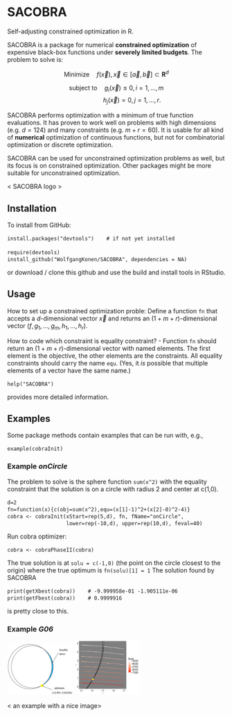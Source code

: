 # SACOBRA
Self-adjusting constrained optimization in R.

SACOBRA is a package for numerical **constrained optimization** of expensive black-box functions under **severely limited budgets**. The problem to solve is: 
```math 
\mbox{Minimize}\quad  f(\vec{x}) , \vec{x} \in [\vec{a},\vec{b}] \subset \mathbf{R}^d 
```
$$ \mbox{subject to}\quad g_i(\vec{x}) \le 0, i=1,\ldots,m    $$
$$ \mbox{~~~~~~~~~~}\quad\quad h_j(\vec{x}) = 0, j=1,\ldots,r.    $$

SACOBRA performs optimization with a minimum of true function evaluations. It has proven to work well on problems with high dimensions (e.g. $d=124$) and many constraints (e.g. $m+r=60$). It is usable for all kind of **numerical** optimization of continuous functions, but not for combinatorial optimization or discrete optimization.

SACOBRA can be used for unconstrained optimization problems as well, but its focus is on constrained optimization. Other packages might be more suitable for unconstrained optimization.

< SACOBRA logo >

## Installation

To install from GitHub:
```
install.packages("devtools")    # if not yet installed

require(devtools)
install_github("WolfgangKonen/SACOBRA", dependencies = NA)
```

or download / clone this github and use the build and install tools in RStudio.

## Usage
How to set up a constrained optimization proble: Define a function `fn` that accepts a $d$-dimensional vector $\vec{x}$ and returns an $(1+m+r)$-dimensional
vector $(f,g_1,\ldots,g_m,h_1,\ldots,h_r)$.

How to code which constraint is equality constraint? - Function `fn` should return 
an $(1+m+r)$-dimensional vector with named elements. The first element is the objective, the 
other elements are the constraints. All equality constraints should carry the name `equ`. 
(Yes, it _is_ possible that multiple elements of a vector have the same name.) 
                     
```
help("SACOBRA")
```
provides more detailed information.

## Examples
Some package methods contain examples that can be run with, e.g.,
```
example(cobraInit)
```

### Example *onCircle*
The problem to solve is the sphere function `sum(x^2)` with the equality constraint that the solution is on a circle with radius 2 and center at c(1,0).
```
d=2
fn=function(x){c(obj=sum(x^2),equ=(x[1]-1)^2+(x[2]-0)^2-4)}
cobra <- cobraInit(xStart=rep(5,d), fn, fName="onCircle",  
                   lower=rep(-10,d), upper=rep(10,d), feval=40)
```

Run cobra optimizer:
```
cobra <- cobraPhaseII(cobra)
```

The true solution is at `solu = c(-1,0)` (the point on the circle closest to the origin)
where the true optimum is `fn(solu)[1] = 1`
The solution found by SACOBRA
```
print(getXbest(cobra))    # -9.999958e-01 -1.905111e-06
print(getFbest(cobra))    # 0.9999916
```
is pretty close to this.

### Example *G06* 
<img src="inst/images/G06_sketch.png" alt="G06_sketch" width="30%"/>
<img src="inst/images/G06_contour_plus_circ.png" alt="G06_contour" width="30%"/>


< an example with a nice image>



